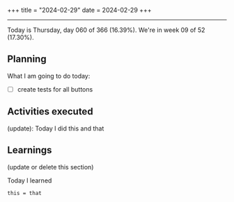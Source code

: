 +++
title = "2024-02-29"
date = 2024-02-29
+++

---

Today is Thursday, day 060 of 366 (16.39%). We're in week 09 of 52 (17.30%).

## Planning

What I am going to do today:

- [ ] create tests for all buttons

## Activities executed

(update): Today I did this and that

## Learnings

(update or delete this section)

Today I learned
```
this = that
```
